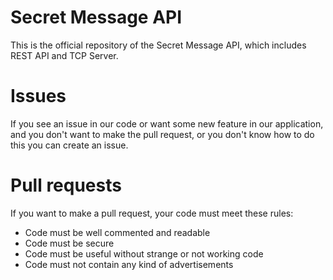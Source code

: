 # Secret Message API
This is the official repository of the Secret Message API,
which includes REST API and TCP Server.

# Issues
If you see an issue in our code or want some new feature in our application, and you don't want to make 
the pull request, or you don't know how to do this you
can create an issue.

# Pull requests
If you want to make a pull request, your code must meet these rules:
- Code must be well commented and readable
- Code must be secure
- Code must be useful without strange or not working code
- Code must not contain any kind of advertisements